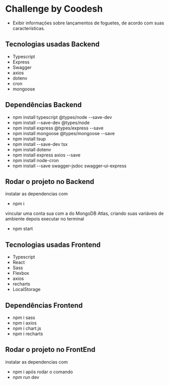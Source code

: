 # Challenge by Coodesh

- Exibir informações sobre lançamentos de foguetes, de acordo com suas características.

## Tecnologias usadas Backend
- Typescript
- Express
- Swagger
- axios
- dotenv
- cron
- mongoose

## Dependências Backend
- npm install typescript @types/node --save-dev
- npm install --save-dev @types/node
- npm install express @types/express --save
- npm install mongoose @types/mongoose --save
- npm install tsup
- npm install --save-dev tsx
- npm install dotenv
- npm install express axios --save
- npm install node-cron
- npm install --save swagger-jsdoc swagger-ui-express

## Rodar o projeto no Backend
instalar as dependencias com
- npm i

vincular uma conta sua com a do MongoDB Atlas, criando suas variáveis de ambiente
depois executar no terminal 
- npm start

## Tecnologias usadas Frontend
- Typescript
- React
- Sass
- Flexbox
- axios
- recharts
- LocalStorage

## Dependências Frontend
- npm i sass
- npm i axios
- npm i chart.js
- npm i recharts

## Rodar o projeto no FrontEnd

instalar as dependencias com
- npm i
após rodar o comando
- npm run dev